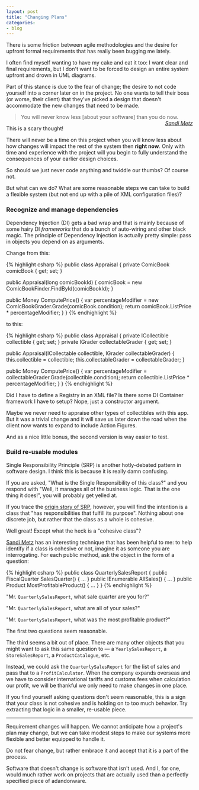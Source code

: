 ```yaml
---
layout: post
title: "Changing Plans"
categories:
- blog
---
```


There is some friction between agile methodologies and the desire for
upfront formal requirements that has really been bugging me lately.

I often find myself wanting to have my cake and eat it too: I want clear and
final requirements, but I don't want to be forced to design an entire system
upfront and drown in UML diagrams.

Part of this stance is due to the fear of change; the desire to not code
yourself into a corner later on in the project. No one wants to tell
their boss (or worse, their client) that they've picked a design that doesn't
accommodate the new changes that need to be made.

> You will never know less \[about your software\] than you do now. <cite style="float: right; display: block;"><a href="http://sandimetz.com/">Sandi Metz</a></cite>

This is a scary thought! 

There will never be a time on this project when you will know less about how
changes will impact the rest of the system then **right now**. Only with time 
and experience with the project will you begin to fully understand the 
consequences of your earlier design choices.

So should we just never code anything and twiddle our thumbs? Of course not.

But what can we do? What are some reasonable steps we can take to build a 
flexible system (but not end up with a pile of XML configuration files)?

### Recognize and manage dependencies

Dependency Injection (DI) gets a bad wrap and that is mainly because of some 
hairy DI *frameworks* that do a bunch of auto-wiring and other black magic. The 
principle of Dependency Injection is actually pretty simple: pass in objects 
you depend on as arguments.

Change from this:

{% highlight csharp %}
public class Appraisal {
  private ComicBook comicBook { get; set; }

  public Appraisal(long comicBookId) {
    comicBook = new ComicBookFinder.FindById(comicBookId);
  }

  public Money ComputePrice() {
    var percentageModifier = new ComicBookGrader.Grade(comicBook.condition);
    return comicBook.ListPrice * percentageModifier;
  }
}
{% endhighlight %}

to this:

{% highlight csharp %}
public class Appraisal {
  private ICollectible collectible { get; set; }
  private IGrader collectableGrader { get; set; }

  public Appraisal(ICollectable collectible, IGrader collectableGrader) {
    this.collectible = collectible;
    this.collectableGrader = collectableGrader;
  }

  public Money ComputePrice() {
    var percentageModifier = collectableGrader.Grade(collectible.condition);
    return collectible.ListPrice * percentageModifier;
  }
}
{% endhighlight %}

Did I have to define a Registry in an XML file? Is there some DI Container
framework I have to setup? Nope, just a constructor argument.

Maybe we never need to appraise other types of collectibles with this app. But 
it was a trivial change and it will save us later down the road when the client 
now wants to expand to include Action Figures.

And as a nice little bonus, the second version is way easier to test.

### Build re-usable modules

Single Responsibility Principle (SRP) is another hotly-debated pattern in 
software design. I think this is because it is really damn confusing. 

If you are asked, "What is the Single Responsibility of this class?" and you
respond with "Well, it manages all of the business logic. That is the one thing
it does!", you will probably get yelled at.

If you trace the [origin story of SRP][rdd], however, you will find the intention 
is a class that "has responsibilities that fulfill its purpose". Nothing about one
discrete job, but rather that the class as a whole is cohesive.

[rdd]: http://en.wikipedia.org/wiki/Responsibility-driven_design

Well great! Except what the heck is a "cohesive class"?

[Sandi Metz][poodr] has an interesting technique that has been helpful to me: 
to help identify if a class is cohesive or not, imagine it as someone you are
interrogating. For each public method, ask the object in the form of a question:

[poodr]: http://www.poodr.info/

{% highlight csharp %}
public class QuarterlySalesReport {
  public FiscalQuarter SalesQuarter() { ... }
  public IEnumerable<Sales> AllSales() { ... }
  public Product MostProfitableProduct() { ... }
}
{% endhighlight %}

"Mr. `QuarterlySalesReport`, what sale quarter are you for?"

"Mr. `QuarterlySalesReport`, what are all of your sales?"

"Mr. `QuarterlySalesReport`, what was the most profitable product?"

The first two questions seem reasonable. 

The third seems a bit out of place. There are many other objects that you might 
want to ask this same question to &mdash; a `YearlySalesReport`, a 
`StoreSalesReport`, a `ProductCatalogue`, etc.

Instead, we could ask the `QuarterlySalesReport` for the list of sales and pass
that to a `ProfitCalculator`. When the company expands overseas and we have
to consider international tariffs and customs fees when calculation our profit,
we will be thankful we only need to make changes in one place.

If you find yourself asking questions don't seem reasonable, this is a
sign that your class is not cohesive and is holding on to too much behavior. Try
extracting that logic in a smaller, re-usable piece.

---

Requirement changes will happen. We cannot anticipate how a project's plan may
change, but we can take modest steps to make our systems more flexible and
better equipped to handle it.

Do not fear change, but rather embrace it and accept that it is a part of the 
process.

Software that doesn't change is software that isn't used. And I, for one, would
much rather work on projects that are actually used than a perfectly specified 
piece of adandonware.
